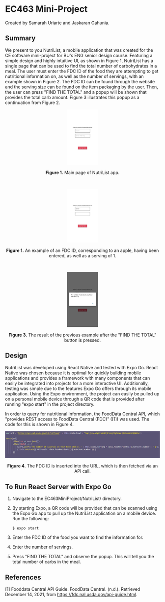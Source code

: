 # EC463 Mini-Project
Created by Samarah Uriarte and Jaskaran Gahunia.

## Summary
We present to you NutriList, a mobile application that was created for the CE software mini-project for BU's ENG senior design course. Featuring a simple design and highly intuitive UI, as shown in Figure 1, NutriList has a single page that can be used to find the total number of carbohydrates in a meal. The user must enter the FDC ID of the food they are attempting to get nutritional information on, as well as the number of servings, with an example shown in Figure 2. The FDC ID can be found through the website and the serving size can be found on the item packaging by the user. Then, the user can press "FIND THE TOTAL" and a popup will be shown that provides the total carb amount. Figure 3 illustrates this popup as a continuation from Figure 2.

<p align="center">
	<img src="./Images/screenshot1.jpg" width="20%" />
</p>
<p align="center">
	<strong>Figure 1.</strong> Main page of NutriList app.
</p>
<br />
<p align="center">
	<img src="./Images/screenshot2.jpg" width="20%" />
</p>
<p align="center">
	<strong>Figure 1.</strong> An example of an FDC ID, corresponding to an apple, having been entered, as well as a serving of 1.
</p>
<br />
<p align="center">
	<img src="./Images/screenshot3.jpg" width="20%" />
</p>
<p align="center">
	<strong>Figure 3.</strong> The result of the previous example after the "FIND THE TOTAL" button is pressed.
</p>

## Design
NutriList was developed using React Native and tested with Expo Go. React Native was chosen because it is optimal for quickly building mobile applications and provides a framework with many components that can easily be integrated into projects for a more interactive UI. Additionally, testing was simple due to the features Expo Go offers through its mobile application. Using the Expo environment, the project can easily be pulled up on a personal mobile device through a QR code that is provided after running "expo start" in the project directory.

In order to query for nutritional information, the FoodData Central API, which "provides REST access to FoodData Central (FDC)" ([1]) was used. The code for this is shown in Figure 4.
<p align="center">
	<img src="./Images/Capture.PNG"/>
</p>
<p align="center">
	<strong>Figure 4.</strong> The FDC ID is inserted into the URL, which is then fetched via an API call.
</p>

## To Run React Server with Expo Go
1. Navigate to the EC463MiniProject/NutriList/ directory.
2. By starting Expo, a QR code will be provided that can be scanned using the Expo Go app to pull up the NutriList application on a mobile device.
   Run the following:
   
       $ expo start
3. Enter the FDC ID of the food you want to find the information for.
4. Enter the number of servings.
5. Press "FIND THE TOTAL" and observe the popup. This will tell you the total number of carbs in the meal.

## References
[1] Fooddata Central API Guide. FoodData Central. (n.d.). Retrieved December 14, 2021, from https://fdc.nal.usda.gov/api-guide.html. 

